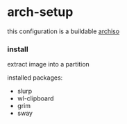 # arch-setup
this configuration is a buildable [archiso](https://wiki.archlinux.org/title/archiso)

### install

extract image into a partition

installed packages:
- slurp
- wl-clipboard
- grim
- sway






